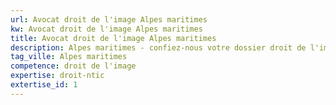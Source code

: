 ```yaml
---
url: Avocat droit de l'image Alpes maritimes
kw: Avocat droit de l'image Alpes maritimes
title: Avocat droit de l'image Alpes maritimes
description: Alpes maritimes - confiez-nous votre dossier droit de l'image
tag_ville: Alpes maritimes
competence: droit de l'image
expertise: droit-ntic
extertise_id: 1
---
```

